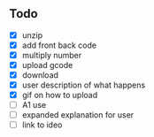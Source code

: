 # 


## Todo
- [x] unzip
- [x] add front back code
- [x] multiply number
- [x] upload gcode
- [x] download
- [x] user description of what happens
- [x] gif on how to upload
- [ ] A1 use
- [ ] expanded explanation for user
- [ ] link to ideo

